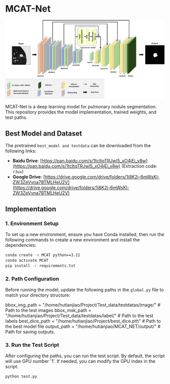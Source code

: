 # MCAT-Net
![Network Architecture](./net.png)

MCAT-Net is a deep learning model for pulmonary nodule segmentation. This repository provides the model implementation, trained weights, and test paths.

## Best Model and Dataset


The pretrained `best_model and testdata` can be downloaded from the following links:

- **Baidu Drive**: [https://pan.baidu.com/s/1tcItqTRJwl5_xO4jEi_v8w](https://pan.baidu.com/s/1tcItqTRJwl5_xO4jEi_v8w) (Extraction code: `r3ux`)
- **Google Drive**: [https://drive.google.com/drive/folders/1i8K2j-6mWsKl-ZW3ZeVvna7BTMLHeU2V](https://drive.google.com/drive/folders/1i8K2j-6mWsKl-ZW3ZeVvna7BTMLHeU2V)

## Implementation

### 1. Environment Setup

To set up a new environment, ensure you have Conda installed, then run the following commands to create a new environment and install the dependencies:

```bash
conda create -n MCAT python==3.11
conda activate MCAT
pip install -r requirements.txt

```
### 2. Path Configuration

Before running the model, update the following paths in the `global.py` file to match your directory structure:

bbox_img_path = "/home/hutianjiao/Project/Test_data/testdatas/image/"  # Path to the test images
bbox_msk_path = "/home/hutianjiao/Project/Test_data/testdatas/label/"  # Path to the test labels
best_dice_path = "/home/hutianjiao/Project/best_dice.pth"             # Path to the best model file
output_path = "/home/hutianjiao/MCAT_NET/output/"                     # Path for saving outputs.

### 3. Run the Test Script

After configuring the paths, you can run the test script. By default, the script will use GPU number '1'. If needed, you can modify the GPU index in the script.

```bash
python test.py

```



